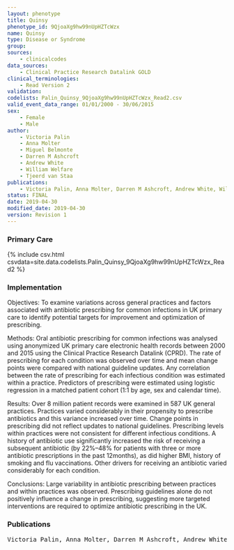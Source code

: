 ```yaml
---
layout: phenotype
title: Quinsy
phenotype_id: 9QjoaXg9hw99nUpHZTcWzx
name: Quinsy
type: Disease or Syndrome
group: 
sources: 
    - clinicalcodes
data_sources:
    - Clinical Practice Research Datalink GOLD
clinical_terminologies:
    - Read Version 2
validation:
codelists: Palin_Quinsy_9QjoaXg9hw99nUpHZTcWzx_Read2.csv
valid_event_data_range: 01/01/2000 - 30/06/2015
sex:
    - Female
    - Male
author:
    - Victoria Palin
    - Anna Molter
    - Miguel Belmonte
    - Darren M Ashcroft
    - Andrew White
    - William Welfare
    - Tjeerd van Staa    
publications:
    - Victoria Palin, Anna Molter, Darren M Ashcroft, Andrew White, William Welfare, Tjeerd van Staa, Antibiotic prescribing for common infections in UK general practice variability and drivers. Journal of Antimicrobial Chemotherapy, 74:2440-2450, 2019.
status: FINAL
date: 2019-04-30
modified_date: 2019-04-30
version: Revision 1
---
```


### Primary Care

{% include csv.html csvdata=site.data.codelists.Palin_Quinsy_9QjoaXg9hw99nUpHZTcWzx_Read2 %}

### Implementation

Objectives: 
To examine variations across general practices and factors associated with antibiotic prescribing for common infections in UK primary care to identify potential targets for improvement and optimization of prescribing.

Methods: 
Oral antibiotic prescribing for common infections was analysed using anonymized UK primary care electronic health records between 2000 and 2015 using the Clinical Practice Research Datalink (CPRD). The rate of prescribing for each condition was observed over time and mean change points were compared with national guideline updates. Any correlation between the rate of prescribing for each infectious condition was estimated within a practice. Predictors of prescribing were estimated using logistic regression in a matched patient cohort (1:1 by age, sex and calendar time). 

Results: 
Over 8 million patient records were examined in 587 UK general practices. Practices varied considerably in their propensity to prescribe antibiotics and this variance increased over time. Change points in prescribing did not reflect updates to national guidelines. Prescribing levels within practices were not consistent for different infectious conditions. A history of antibiotic use significantly increased the risk of receiving a subsequent antibiotic (by 22%–48% for patients with three or more antibiotic prescriptions in the past 12months), as did higher BMI, history of smoking and flu vaccinations. Other drivers for receiving an antibiotic varied considerably for each condition. 

Conclusions: 
Large variability in antibiotic prescribing between practices and within practices was observed. Prescribing guidelines alone do not positively influence a change in prescribing, suggesting more targeted interventions are required to optimize antibiotic prescribing in the UK.

### Publications

<pre>
Victoria Palin, Anna Molter, Darren M Ashcroft, Andrew White, William Welfare, Tjeerd van Staa, Antibiotic prescribing for common infections in UK general practice variability and drivers. Journal of Antimicrobial Chemotherapy, 74:2440-2450, 2019.
</pre>
